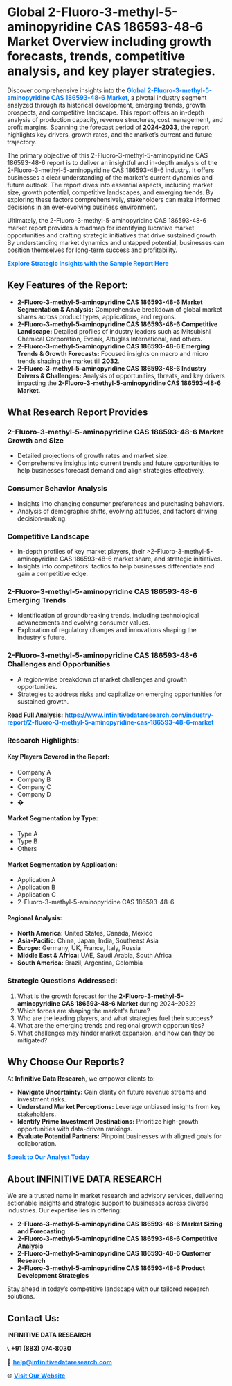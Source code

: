 <h1>Global 2-Fluoro-3-methyl-5-aminopyridine CAS 186593-48-6 Market Overview including growth forecasts, trends, competitive analysis, and key player strategies.</h1>
<p>
Discover comprehensive insights into the 
<a href="https://www.infinitivedataresearch.com/industry-report/2-fluoro-3-methyl-5-aminopyridine-cas-186593-48-6-market" rel="dofollow" style="color: #007BFF; text-decoration: none;"><strong>Global 2-Fluoro-3-methyl-5-aminopyridine CAS 186593-48-6 Market</strong></a>, a pivotal industry segment analyzed through its historical development, emerging trends, growth prospects, and competitive landscape. This report offers an in-depth analysis of production capacity, revenue structures, cost management, and profit margins. Spanning the forecast period of <strong>2024–2033</strong>, the report highlights key drivers, growth rates, and the market’s current and future trajectory.
</p>
<p>
The primary objective of this 2-Fluoro-3-methyl-5-aminopyridine CAS 186593-48-6 report is to deliver an insightful and in-depth analysis of the 2-Fluoro-3-methyl-5-aminopyridine CAS 186593-48-6 industry. It offers businesses a clear understanding of the market's current dynamics and future outlook. The report dives into essential aspects, including market size, growth potential, competitive landscapes, and emerging trends. By exploring these factors comprehensively, stakeholders can make informed decisions in an ever-evolving business environment.
</p>
<p>
Ultimately, the 2-Fluoro-3-methyl-5-aminopyridine CAS 186593-48-6 market report provides a roadmap for identifying lucrative market opportunities and crafting strategic initiatives that drive sustained growth. By understanding market dynamics and untapped potential, businesses can position themselves for long-term success and profitability.
</p>
<p>
<a href="https://www.infinitivedataresearch.com/request-sample/reportId=111053" style="color: #007BFF; text-decoration: none;"><strong>Explore Strategic Insights with the Sample Report Here</strong></a>
</p>

<h2>Key Features of the Report:</h2>
<ul>
<li><strong>2-Fluoro-3-methyl-5-aminopyridine CAS 186593-48-6 Market Segmentation & Analysis:</strong> Comprehensive breakdown of global market shares across product types, applications, and regions.</li>
<li><strong>2-Fluoro-3-methyl-5-aminopyridine CAS 186593-48-6 Competitive Landscape:</strong> Detailed profiles of industry leaders such as Mitsubishi Chemical Corporation, Evonik, Altuglas International, and others.</li>
<li><strong>2-Fluoro-3-methyl-5-aminopyridine CAS 186593-48-6 Emerging Trends & Growth Forecasts:</strong> Focused insights on macro and micro trends shaping the market till <strong>2032</strong>.</li>
<li><strong>2-Fluoro-3-methyl-5-aminopyridine CAS 186593-48-6 Industry Drivers & Challenges:</strong> Analysis of opportunities, threats, and key drivers impacting the <strong>2-Fluoro-3-methyl-5-aminopyridine CAS 186593-48-6 Market</strong>.</li>
</ul>

<h2>What Research Report Provides</h2>
<h3>2-Fluoro-3-methyl-5-aminopyridine CAS 186593-48-6 Market Growth and Size</h3>
<ul>
<li>Detailed projections of growth rates and market size.</li>
<li>Comprehensive insights into current trends and future opportunities to help businesses forecast demand and align strategies effectively.</li>
</ul>

<h3>Consumer Behavior Analysis</h3>
<ul>
<li>Insights into changing consumer preferences and purchasing behaviors.</li>
<li>Analysis of demographic shifts, evolving attitudes, and factors driving decision-making.</li>
</ul>

<h3>Competitive Landscape</h3>
<ul>
<li>In-depth profiles of key market players, their >2-Fluoro-3-methyl-5-aminopyridine CAS 186593-48-6 market share, and strategic initiatives.</li>
<li>Insights into competitors' tactics to help businesses differentiate and gain a competitive edge.</li>
</ul>

<h3>2-Fluoro-3-methyl-5-aminopyridine CAS 186593-48-6 Emerging Trends</h3>
<ul>
<li>Identification of groundbreaking trends, including technological advancements and evolving consumer values.</li>
<li>Exploration of regulatory changes and innovations shaping the industry's future.</li>
</ul>

<h3>2-Fluoro-3-methyl-5-aminopyridine CAS 186593-48-6 Challenges and Opportunities</h3>
<ul>
<li>A region-wise breakdown of market challenges and growth opportunities.</li>
<li>Strategies to address risks and capitalize on emerging opportunities for sustained growth.</li>
</ul>
<p><strong>Read Full Analysis:</strong> <a href="https://www.infinitivedataresearch.com/industry-report/2-fluoro-3-methyl-5-aminopyridine-cas-186593-48-6-market" rel="dofollow" style="color: #007BFF; text-decoration: none;"><strong>https://www.infinitivedataresearch.com/industry-report/2-fluoro-3-methyl-5-aminopyridine-cas-186593-48-6-market</strong></a></p>
<h3>Research Highlights:</h3>
<h4>Key Players Covered in the Report:</h4>
<ul><li>Company A</li><li>Company B</li><li>Company C</li><li>Company D</li><li>�</li></ul>
<h4>Market Segmentation by Type:</h4>
<ul><li>Type A</li><li>Type B</li><li>Others</li></ul>
<h4>Market Segmentation by Application:</h4>
<ul><li>Application A</li><li>Application B</li><li>Application C</li><li>2-Fluoro-3-methyl-5-aminopyridine CAS 186593-48-6</li></ul>

<h4>Regional Analysis:</h4>
<ul>
<li><strong>North America:</strong> United States, Canada, Mexico</li>
<li><strong>Asia-Pacific:</strong> China, Japan, India, Southeast Asia</li>
<li><strong>Europe:</strong> Germany, UK, France, Italy, Russia</li>
<li><strong>Middle East & Africa:</strong> UAE, Saudi Arabia, South Africa</li>
<li><strong>South America:</strong> Brazil, Argentina, Colombia</li>
</ul>

<h3>Strategic Questions Addressed:</h3>
<ol>
<li>What is the growth forecast for the <strong>2-Fluoro-3-methyl-5-aminopyridine CAS 186593-48-6 Market</strong> during 2024–2032?</li>
<li>Which forces are shaping the market's future?</li>
<li>Who are the leading players, and what strategies fuel their success?</li>
<li>What are the emerging trends and regional growth opportunities?</li>
<li>What challenges may hinder market expansion, and how can they be mitigated?</li>
</ol>

<h2>Why Choose Our Reports?</h2>
<p>At <strong>Infinitive Data Research</strong>, we empower clients to:</p>
<ul>
<li><strong>Navigate Uncertainty:</strong> Gain clarity on future revenue streams and investment risks.</li>
<li><strong>Understand Market Perceptions:</strong> Leverage unbiased insights from key stakeholders.</li>
<li><strong>Identify Prime Investment Destinations:</strong> Prioritize high-growth opportunities with data-driven rankings.</li>
<li><strong>Evaluate Potential Partners:</strong> Pinpoint businesses with aligned goals for collaboration.</li>
</ul>
<p><a href="https://www.infinitivedataresearch.com/industry-report/2-fluoro-3-methyl-5-aminopyridine-cas-186593-48-6-market" rel="dofollow" style="color: #007BFF; text-decoration: none;"><strong>Speak to Our Analyst Today</strong></a></p>

<h2>About INFINITIVE DATA RESEARCH</h2>
<p>We are a trusted name in market research and advisory services, delivering actionable insights and strategic support to businesses across diverse industries. Our expertise lies in offering:</p>
<ul>
<li><strong>2-Fluoro-3-methyl-5-aminopyridine CAS 186593-48-6 Market Sizing and Forecasting</strong></li>
<li><strong>2-Fluoro-3-methyl-5-aminopyridine CAS 186593-48-6 Competitive Analysis</strong></li>
<li><strong>2-Fluoro-3-methyl-5-aminopyridine CAS 186593-48-6 Customer Research</strong></li>
<li><strong>2-Fluoro-3-methyl-5-aminopyridine CAS 186593-48-6 Product Development Strategies</strong></li>
</ul>
<p>Stay ahead in today’s competitive landscape with our tailored research solutions.</p>

<h2>Contact Us:</h2>
<p><strong>INFINITIVE DATA RESEARCH</strong></p>
<p>📞 <strong>+91 (883) 074-8030</strong></p>
<p>📧 <strong><a href="mailto:help@infinitivedataresearch.com" style="color: #007BFF;">help@infinitivedataresearch.com</a></strong></p>
<p>🌐 <strong><a href="https://www.infinitivedataresearch.com" rel="dofollow" style="color: #007BFF;">Visit Our Website</a></strong></p>